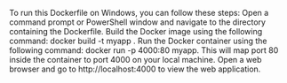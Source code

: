 To run this Dockerfile on Windows, you can follow these steps:
Open a command prompt or PowerShell window and navigate to the directory containing the Dockerfile.
Build the Docker image using the following command: docker build -t myapp .
Run the Docker container using the following command: docker run -p 4000:80 myapp. This will map port 80 inside the container to port 4000 on your local machine.
Open a web browser and go to http://localhost:4000 to view the web application.